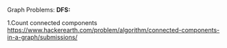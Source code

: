 Graph Problems: 
<b>DFS: </b>

1.Count connected components
https://www.hackerearth.com/problem/algorithm/connected-components-in-a-graph/submissions/